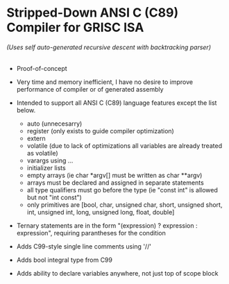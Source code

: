   # Stripped-Down ANSI C (C89) Compiler for GRISC ISA

  ###### (Uses self auto-generated recursive descent with backtracking parser)

  * Proof-of-concept

  * Very time and memory inefficient, I have no desire to improve performance of compiler or of generated assembly

  * Intended to support all ANSI C (C89) language features except the list below.

    * auto (unnecesarry)
    * register (only exists to guide compiler optimization)
    * extern
    * volatile (due to lack of optimizations all variables are already treated as volatile)
    * varargs using ...
    * initializer lists
    * empty arrays (ie char *argv[] must be written as char **argv)
    * arrays must be declared and assigned in separate statements
    * all type qualifiers must go before the type (ie "const int" is allowed but not "int const")
    * only primitives are [bool, char, unsigned char, short, unsigned short, int, unsigned int, long, unsigned long, float, double]

  * Ternary statements are in the form "(expression) ? expression : expression", requiring parantheses for the condition
  * Adds C99-style single line comments using '//'
  * Adds bool integral type from C99
  * Adds ability to declare variables anywhere, not just top of scope block